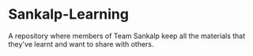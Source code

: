 # Sankalp-Learning
A repository where members of Team Sankalp keep all the materials that they've learnt and want to share with others.
